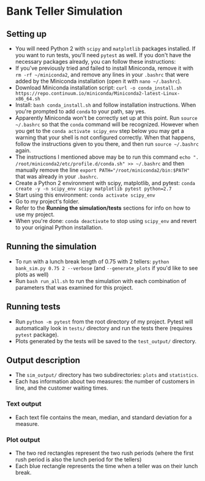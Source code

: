 # Bank Teller Simulation

## Setting up
* You will need Python 2 with `scipy` and `matplotlib` packages installed. If you want to run tests, you'll need `pytest` as well. If you don't have the necessary packages already, you can follow these instructions:
* If you've previously tried and failed to install Miniconda, remove it with `rm -rf ~/miniconda2`, and remove any lines in your `.bashrc` that were added by the Miniconda installation (open it with `nano ~/.bashrc`).
* Download Miniconda installation script: `curl -o conda_install.sh https://repo.continuum.io/miniconda/Miniconda2-latest-Linux-x86_64.sh`
* Install: `bash conda_install.sh` and follow installation instructions. When you're prompted to add `conda` to your path, say yes.
* Apparently Miniconda won't be correctly set up at this point. Run `source ~/.bashrc` so that the `conda` command will be recognized. However when you get to the `conda activate scipy_env` step below you may get a warning that your shell is not configured correctly. When that happens, follow the instructions given to you there, and then run `source ~/.bashrc` again.
* The instructions I mentioned above may be to run this command `echo ". /root/miniconda2/etc/profile.d/conda.sh" >> ~/.bashrc` and then manually remove the line `export PATH="/root/miniconda2/bin:$PATH"` that was already in your `.bashrc`.
* Create a Python 2 environment with scipy, matplotlib, and pytest: `conda create -y -n scipy_env scipy matplotlib pytest python=2.7`
* Start using this environment: `conda activate scipy_env`
* Go to my project's folder.
* Refer to the **Running the simulation/tests** sections for info on how to use my project.
* When you're done: `conda deactivate` to stop using `scipy_env` and revert to your original Python installation.

## Running the simulation
* To run with a lunch break length of 0.75 with 2 tellers: `python bank_sim.py 0.75 2 --verbose` (and `--generate_plots` if you'd like to see plots as well)
* Run `bash run_all.sh` to run the simulation with each combination of parameters that was examined for this project.

## Running tests
* Run `python -m pytest` from the root directory of my project. Pytest will automatically look in `tests/` directory and run the tests there (requires `pytest` package).
* Plots generated by the tests will be saved to the `test_output/` directory.

## Output description
* The `sim_output/` directory has two subdirectories: `plots` and `statistics`.
* Each has information about two measures: the number of customers in line, and the customer waiting times.

### Text output
* Each text file contains the mean, median, and standard deviation for a measure.

### Plot output
* The two red rectangles represent the two rush periods (where the first rush period is also the lunch period for the tellers)
* Each blue rectangle represents the time when a teller was on their lunch break.
